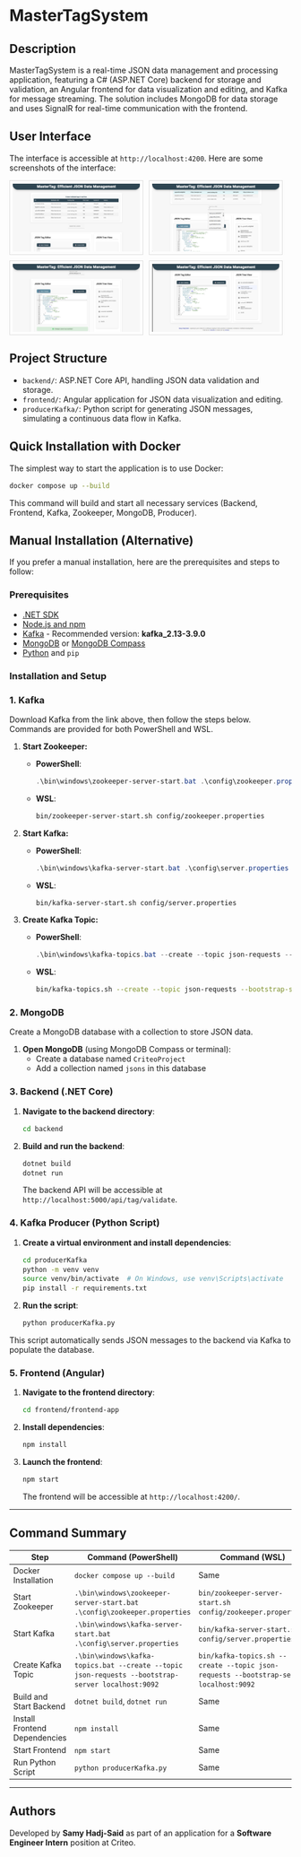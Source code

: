 # MasterTagSystem

## Description

MasterTagSystem is a real-time JSON data management and processing application, featuring a C# (ASP.NET Core) backend for storage and validation, an Angular frontend for data visualization and editing, and Kafka for message streaming. The solution includes MongoDB for data storage and uses SignalR for real-time communication with the frontend.

## User Interface

The interface is accessible at `http://localhost:4200`. Here are some screenshots of the interface:

<div style="display: flex; flex-wrap: wrap; gap: 10px;">
   <img src="./assets/1.png" alt="Screenshot 1" style="width: 45%; border: 1px solid #ddd; padding: 5px;">
   <img src="./assets/4.png" alt="Screenshot 2" style="width: 45%; border: 1px solid #ddd; padding: 5px;">
   <img src="./assets/5.png" alt="Screenshot 3" style="width: 45%; border: 1px solid #ddd; padding: 5px;">
   <img src="./assets/3.png" alt="Screenshot 4" style="width: 45%; border: 1px solid #ddd; padding: 5px;">
</div>

## Project Structure

- `backend/`: ASP.NET Core API, handling JSON data validation and storage.
- `frontend/`: Angular application for JSON data visualization and editing.
- `producerKafka/`: Python script for generating JSON messages, simulating a continuous data flow in Kafka.

## Quick Installation with Docker

The simplest way to start the application is to use Docker:

```bash
docker compose up --build
```

This command will build and start all necessary services (Backend, Frontend, Kafka, Zookeeper, MongoDB, Producer).

## Manual Installation (Alternative)

If you prefer a manual installation, here are the prerequisites and steps to follow:

### Prerequisites

- [.NET SDK](https://dotnet.microsoft.com/download)
- [Node.js and npm](https://nodejs.org/)
- [Kafka](https://kafka.apache.org/downloads) - Recommended version: **kafka_2.13-3.9.0**
- [MongoDB](https://www.mongodb.com/try/download/community) or [MongoDB Compass](https://www.mongodb.com/try/download/compass)
- [Python](https://www.python.org/downloads/) and `pip`

### Installation and Setup

### 1. Kafka

Download Kafka from the link above, then follow the steps below. Commands are provided for both PowerShell and WSL.

1. **Start Zookeeper:**
   - **PowerShell**: 
     ```powershell
     .\bin\windows\zookeeper-server-start.bat .\config\zookeeper.properties
     ```
   - **WSL**: 
     ```bash
     bin/zookeeper-server-start.sh config/zookeeper.properties
     ```

2. **Start Kafka:**
   - **PowerShell**: 
     ```powershell
     .\bin\windows\kafka-server-start.bat .\config\server.properties
     ```
   - **WSL**: 
     ```bash
     bin/kafka-server-start.sh config/server.properties
     ```

3. **Create Kafka Topic:**
   - **PowerShell**: 
     ```powershell
     .\bin\windows\kafka-topics.bat --create --topic json-requests --bootstrap-server localhost:9092
     ```
   - **WSL**: 
     ```bash
     bin/kafka-topics.sh --create --topic json-requests --bootstrap-server localhost:9092
     ```

### 2. MongoDB

Create a MongoDB database with a collection to store JSON data.

1. **Open MongoDB** (using MongoDB Compass or terminal):
   - Create a database named `CriteoProject`
   - Add a collection named `jsons` in this database

### 3. Backend (.NET Core)

1. **Navigate to the backend directory**:
   ```bash
   cd backend
   ```

2. **Build and run the backend**:
   ```bash
   dotnet build
   dotnet run
   ```
   The backend API will be accessible at `http://localhost:5000/api/tag/validate`.

### 4. Kafka Producer (Python Script)

1. **Create a virtual environment and install dependencies**:
   ```bash
   cd producerKafka
   python -m venv venv
   source venv/bin/activate  # On Windows, use venv\Scripts\activate
   pip install -r requirements.txt
   ```

2. **Run the script**:
   ```bash
   python producerKafka.py
   ```

This script automatically sends JSON messages to the backend via Kafka to populate the database.

### 5. Frontend (Angular)

1. **Navigate to the frontend directory**:
   ```bash
   cd frontend/frontend-app
   ```

2. **Install dependencies**:
   ```bash
   npm install
   ```

3. **Launch the frontend**:
   ```bash
   npm start
   ```
   The frontend will be accessible at `http://localhost:4200/`.

---

## Command Summary

| Step             | Command (PowerShell)                                                                                              | Command (WSL)                                           |
|------------------|--------------------------------------------------------------------------------------------------------------------|----------------------------------------------------------|
| Docker Installation | `docker compose up --build` | Same |
| Start Zookeeper  | `.\bin\windows\zookeeper-server-start.bat .\config\zookeeper.properties`                                          | `bin/zookeeper-server-start.sh config/zookeeper.properties` |
| Start Kafka      | `.\bin\windows\kafka-server-start.bat .\config\server.properties`                                                | `bin/kafka-server-start.sh config/server.properties`      |
| Create Kafka Topic | `.\bin\windows\kafka-topics.bat --create --topic json-requests --bootstrap-server localhost:9092`                 | `bin/kafka-topics.sh --create --topic json-requests --bootstrap-server localhost:9092` |
| Build and Start Backend | `dotnet build`, `dotnet run` | Same |
| Install Frontend Dependencies | `npm install` | Same |
| Start Frontend | `npm start` | Same |
| Run Python Script | `python producerKafka.py` | Same |

---

## Authors

Developed by **Samy Hadj-Said** as part of an application for a **Software Engineer Intern** position at Criteo.
